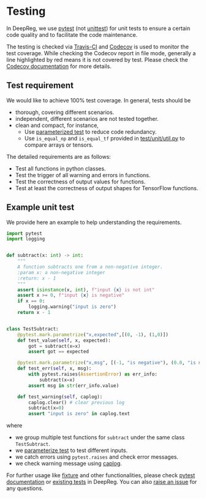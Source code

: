 # Testing

In DeepReg, we use [pytest](https://docs.pytest.org/en/stable/) (not
[unittest](https://docs.python.org/3/library/unittest.html)) for unit tests to ensure a
certain code quality and to facilitate the code maintenance.

The testing is checked via [Travis-CI](https://travis-ci.com/github/DeepRegNet/DeepReg)
and [Codecov](https://codecov.io/gh/DeepRegNet/DeepReg) is used to monitor the test
coverage. While checking the Codecov report in file mode, generally a line highlighted
by red means it is not covered by test. Please check the
[Codecov documentation](https://docs.codecov.io/docs/viewing-source-code) for more
details.

## Test requirement

We would like to achieve 100% test coverage. In general, tests should be

- thorough, covering different scenarios.
- independent, different scenarios are not tested together.
- clean and compact, for instance,
  - Use [parameterized test](https://docs.pytest.org/en/stable/example/parametrize.html)
    to reduce code redundancy.
  - Use `is_equal_np` and `is_equal_tf` provided in
    [test/unit/util.py](https://github.com/DeepRegNet/DeepReg/blob/main/test/unit/util.py)
    to compare arrays or tensors.

The detailed requirements are as follows:

- Test all functions in python classes.
- Test the trigger of all warning and errors in functions.
- Test the correctness of output values for functions.
- Test at least the correctness of output shapes for TensorFlow functions.

## Example unit test

We provide here an example to help understanding the requirements.

```python
import pytest
import logging


def subtract(x: int) -> int:
    """
    A function subtracts one from a non-negative integer.
    :param x: a non-negative integer
    :return: x - 1
    """
    assert isinstance(x, int), f"input {x} is not int"
    assert x >= 0, f"input {x} is negative"
    if x == 0:
        logging.warning("input is zero")
    return x - 1


class TestSubtract:
    @pytest.mark.parametrize("x,expected",[(0, -1), (1,0)])
    def test_value(self, x, expected):
        got = subtract(x=x)
        assert got == expected

    @pytest.mark.parametrize("x,msg", [(-1, "is negative"), (0.0, "is not int")])
    def test_err(self, x, msg):
        with pytest.raises(AssertionError) as err_info:
            subtract(x=x)
        assert msg in str(err_info.value)

    def test_warning(self, caplog):
        caplog.clear() # clear previous log
        subtract(x=0)
        assert "input is zero" in caplog.text
```

where

- we group multiple test functions for `subtract` under the same class `TestSubtract`.
- we [parameterize test](https://docs.pytest.org/en/stable/example/parametrize.html) to
  test different inputs.
- we catch errors using `pytest.raises` and check error messages.
- we check warning message using
  [caplog](https://docs.pytest.org/en/stable/logging.html).

For further usage like [fixture](https://docs.pytest.org/en/stable/fixture.html) and
other functionalities, please check
[pytest documentation](https://docs.pytest.org/en/stable/index.html) or
[existing tests](https://github.com/DeepRegNet/DeepReg/tree/main/test/unit) in DeepReg.
You can also [raise an issue](https://github.com/DeepRegNet/DeepReg/issues/new/choose)
for any questions.
